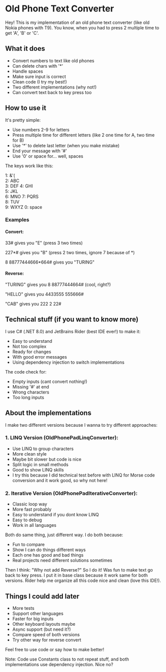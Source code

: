 # Old Phone Text Converter

Hey! This is my implementation of an old phone text converter (like old Nokia phones with T9). 
You know, when you had to press 2 multiple time to get 'A', 'B' or 'C'.

## What it does
- Convert numbers to text like old phones
- Can delete chars with '*'
- Handle spaces
- Make sure input is correct
- Clean code (I try my best!)
- Two different implementations (why not!)
- Can convert text back to key press too

## How to use it
It's pretty simple:
- Use numbers 2-9 for letters
- Press multiple time for different letters (like 2 one time for A, two time for B)
- Use '*' to delete last letter (when you make mistake)
- End your message with '#'
- Use '0' or space for... well, spaces

The keys work like this:

1: &'(    
2: ABC    
3: DEF
4: GHI    
5: JKL    
6: MNO
7: PQRS   
8: TUV    
9: WXYZ
0: space

### Examples

#### Convert:
33# gives you "E" (press 3 two times)

227*# gives you "B" (press 2 two times, ignore 7 because of *)

8 88777444666*664# gives you "TURING"

#### Reverse:
"TURING" gives you 8 88777444664# (cool, right?)

"HELLO" gives you 4433555 555666#

"CAB" gives you 222 2 22#

## Technical stuff (if you want to know more)
I use C# (.NET 8.0) and JetBrains Rider (best IDE ever!) to make it:
- Easy to understand
- Not too complex
- Ready for changes
- With good error messages
- Using dependency injection to switch implementations

The code check for:
- Empty inputs (cant convert nothing!)
- Missing '#' at end
- Wrong characters
- Too long inputs

## About the implementations
I make two different versions because I wanna to try different approaches:

### 1. LINQ Version (OldPhonePadLinqConverter):
- Use LINQ to group characters
- More clean style
- Maybe bit slower but code is nice
- Split logic in small methods
- Good to show LINQ skills
- I try this because I did technical test before with LINQ
  for Morse code conversion and it work good, so why not here!

### 2. Iterative Version (OldPhonePadIterativeConverter):
- Classic loop way
- More fast probably
- Easy to understand if you dont know LINQ
- Easy to debug
- Work in all languages

Both do same thing, just different way. I do both because:
- Fun to compare
- Show I can do things different ways
- Each one has good and bad things
- Real projects need different solutions sometimes

Then I think: "Why not add Reverse?" So I do it! Was fun to make text go back 
to key press. I put it in base class because it work same for both versions.
Rider help me organize all this code nice and clean (love this IDE!).

## Things I could add later
- More tests
- Support other languages
- Faster for big inputs
- Other keyboard layouts maybe
- Async support (but need it?)
- Compare speed of both versions
- Try other way for reverse convert

Feel free to use code or say how to make better! 

Note: Code use Constants class to not repeat stuff, and both implementations 
use dependency injection. Nice no?
